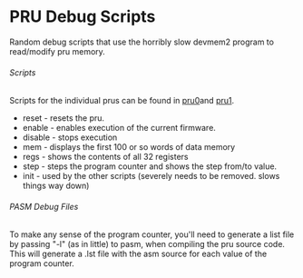 PRU Debug Scripts
==========

Random debug scripts that use the horribly slow devmem2 program to read/modify pru memory.

###### Scripts

Scripts for the individual prus can be found in [pru0](pru0)and [pru1](pru1).

* reset - resets the pru.
* enable - enables execution of the current firmware.
* disable - stops execution
* mem - displays the first 100 or so words of data memory
* regs - shows the contents of all 32 registers
* step - steps the program counter and shows the step from/to value.
* init - used by the other scripts (severely needs to be removed. slows things way down)

###### PASM Debug Files

To make any sense of the program counter, you'll need to generate a list file by passing "-l" (as in little) to pasm, when compiling the pru source code. This will generate a <source>.lst file with the asm source for each value of the program counter.
